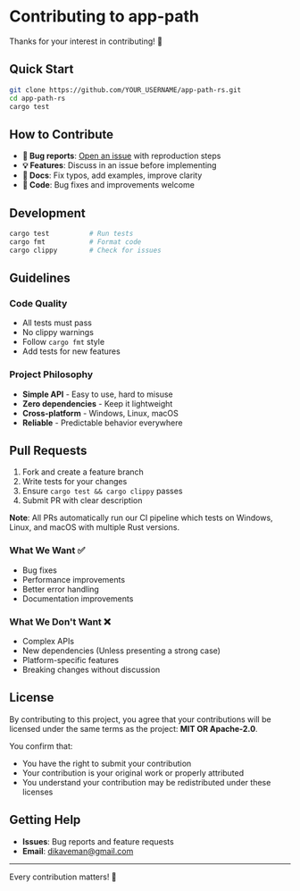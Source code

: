 # Contributing to app-path

Thanks for your interest in contributing! 🦀

## Quick Start

```bash
git clone https://github.com/YOUR_USERNAME/app-path-rs.git
cd app-path-rs
cargo test
```

## How to Contribute

- **🐛 Bug reports**: [Open an issue](https://github.com/DK26/app-path-rs/issues) with reproduction steps
- **💡 Features**: Discuss in an issue before implementing
- **📝 Docs**: Fix typos, add examples, improve clarity
- **🔧 Code**: Bug fixes and improvements welcome

## Development

```bash
cargo test          # Run tests
cargo fmt           # Format code  
cargo clippy        # Check for issues
```

## Guidelines

### Code Quality
- All tests must pass
- No clippy warnings
- Follow `cargo fmt` style
- Add tests for new features

### Project Philosophy
- **Simple API** - Easy to use, hard to misuse
- **Zero dependencies** - Keep it lightweight
- **Cross-platform** - Windows, Linux, macOS
- **Reliable** - Predictable behavior everywhere

## Pull Requests

1. Fork and create a feature branch
2. Write tests for your changes
3. Ensure `cargo test && cargo clippy` passes
4. Submit PR with clear description

**Note**: All PRs automatically run our CI pipeline which tests on Windows, Linux, and macOS with multiple Rust versions.

### What We Want ✅
- Bug fixes
- Performance improvements
- Better error handling
- Documentation improvements

### What We Don't Want ❌
- Complex APIs
- New dependencies (Unless presenting a strong case)
- Platform-specific features
- Breaking changes without discussion

## License

By contributing to this project, you agree that your contributions will be licensed under the same terms as the project: **MIT OR Apache-2.0**.

You confirm that:
- You have the right to submit your contribution
- Your contribution is your original work or properly attributed
- You understand your contribution may be redistributed under these licenses

## Getting Help

- **Issues**: Bug reports and feature requests
- **Email**: dikaveman@gmail.com

---

Every contribution matters! 🚀